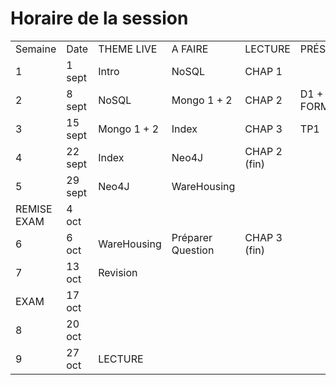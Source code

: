 # Horaire de la session

|   |   |   |   |   |   |   |
|---|---|---|---|---|---|---|
| Semaine	| Date	| THEME  LIVE	| A FAIRE	| LECTURE	| PRÉSENTATION	| REMISE |
 1 |	1 sept 	| Intro		|NoSQL	|	CHAP 1			|
 2 |	8 sept	|	NoSQL	|	Mongo 1 + 2		|CHAP 2		|D1 + FORMATIVE	
 3 |	15 sept		|	Mongo 1 + 2	|	Index		|CHAP 3	|	TP1	|	FIN ÉQUIPE
 4 |	22 sept		|	Index	|	Neo4J		|CHAP 2 (fin)		|	|	D1
 5 |	29 sept		|	Neo4J		|WareHousing		|	|	|		TP1
 REMISE EXAM	| 4 oct	|					
 6 |	6 oct	|	WareHousing |	Préparer Question	| CHAP 3 (fin)	||	FORMATIVE
 7 |	13 oct	|	Revision				
 EXAM | 	17 oct			|			
 8 | 	20 oct		|				
 9 | 	27 oct		|LECTURE				
